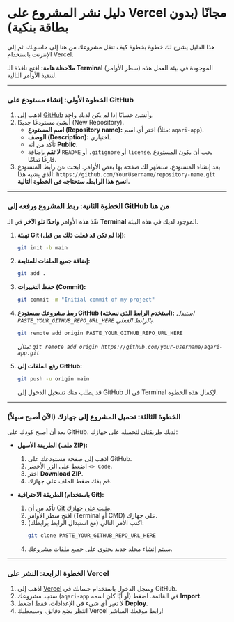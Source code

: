 # دليل نشر المشروع على Vercel مجانًا (بدون بطاقة بنكية)

هذا الدليل يشرح لك خطوة بخطوة كيف تنقل مشروعك من هنا إلى حاسوبك، ثم إلى الإنترنت باستخدام Vercel.

**ملاحظة هامة:** افتح نافذة الـ **Terminal** (سطر الأوامر) الموجودة في بيئة العمل هذه لتنفيذ الأوامر التالية.

---

### الخطوة الأولى: إنشاء مستودع على GitHub

1.  اذهب إلى [GitHub](https://github.com) وأنشئ حسابًا إذا لم يكن لديك واحد.
2.  أنشئ مستودعًا جديدًا (New Repository).
    *   **اسم المستودع (Repository name):** اختر أي اسم (مثلاً: `aqari-app`).
    *   **الوصف (Description):** اختياري.
    *   تأكد من أنه **Public**.
    *   **لا تقم** بإضافة `README` أو `.gitignore` أو `license`. يجب أن يكون المستودع فارغًا تمامًا.
3.  بعد إنشاء المستودع، ستظهر لك صفحة بها بعض الأوامر. ابحث عن رابط المستودع الذي يشبه هذا:
    `https://github.com/YourUsername/repository-name.git`
    **انسخ هذا الرابط، ستحتاجه في الخطوة التالية.**

---

### الخطوة الثانية: ربط المشروع ورفعه إلى GitHub من هنا

نفّذ هذه الأوامر **واحدًا تلو الآخر** في الـ **Terminal** الموجود لديك في هذه البيئة.

1.  **تهيئة Git (إذا لم تكن قد فعلت ذلك من قبل):**
    ```bash
    git init -b main
    ```

2.  **إضافة جميع الملفات للمتابعة:**
    ```bash
    git add .
    ```

3.  **حفظ التغييرات (Commit):**
    ```bash
    git commit -m "Initial commit of my project"
    ```

4.  **ربط مشروعك بمستودع GitHub (استخدم الرابط الذي نسخته):**
    *استبدل `PASTE_YOUR_GITHUB_REPO_URL_HERE` بالرابط الفعلي.*
    ```bash
    git remote add origin PASTE_YOUR_GITHUB_REPO_URL_HERE
    ```
    *مثال: `git remote add origin https://github.com/your-username/aqari-app.git`*

5.  **رفع الملفات إلى GitHub:**
    ```bash
    git push -u origin main
    ```
    قد يطلب منك تسجيل الدخول إلى GitHub في الـ Terminal لإكمال هذه الخطوة.

---

### الخطوة الثالثة: تحميل المشروع إلى جهازك (الآن أصبح سهلاً)

بعد أن أصبح كودك على GitHub، لديك طريقتان لتحميله على جهازك:

*   **الطريقة الأسهل (ملف ZIP):**
    1.  اذهب إلى صفحة مستودعك على GitHub.
    2.  اضغط على الزر الأخضر `<> Code`.
    3.  اختر **Download ZIP**.
    4.  قم بفك ضغط الملف على جهازك.

*   **الطريقة الاحترافية (باستخدام Git):**
    1.  تأكد من أن [Git مثبت على جهازك](https://git-scm.com/downloads).
    2.  افتح سطر الأوامر (Terminal أو CMD) على جهازك.
    3.  اكتب الأمر التالي (مع استبدال الرابط برابطك):
        ```bash
        git clone PASTE_YOUR_GITHUB_REPO_URL_HERE
        ```
    4.  سيتم إنشاء مجلد جديد يحتوي على جميع ملفات مشروعك.

---

### الخطوة الرابعة: النشر على Vercel

1.  اذهب إلى [Vercel](https://vercel.com) وسجل الدخول باستخدام حسابك في GitHub.
2.  ستجد مشروعك (`aqari-app` أو أيًا كان اسمه) في القائمة. اضغط **Import**.
3.  لا تغير أي شيء في الإعدادات، فقط اضغط **Deploy**.
4.  انتظر بضع دقائق، وسيعطيك Vercel رابط موقعك المباشر!
